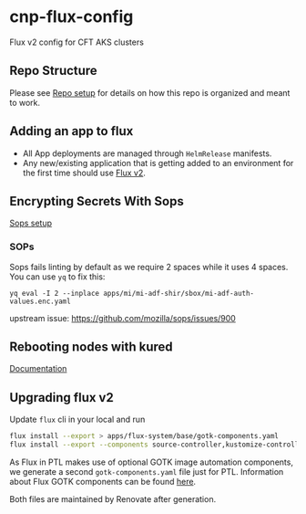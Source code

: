 # cnp-flux-config
Flux v2 config for CFT AKS clusters

## Repo Structure

Please see [Repo setup](docs/repo-setup.md) for details on how this repo is organized and meant to work.

## Adding an app to flux

- All App deployments are managed through `HelmRelease` manifests.
- Any new/existing application that is getting added to an environment for the first time should use [Flux v2](docs/app-deployment-v2.md).

## Encrypting Secrets With Sops

 [Sops setup](docs/secrets-sops-encryption.md)

### SOPs

Sops fails linting by default as we require 2 spaces while it uses 4 spaces.
You can use `yq` to fix this:

```
yq eval -I 2 --inplace apps/mi/mi-adf-shir/sbox/mi-adf-auth-values.enc.yaml
```

upstream issue: https://github.com/mozilla/sops/issues/900

## Rebooting nodes with kured

[Documentation](docs/reboot-node-using-kured.md)

## Upgrading flux v2

Update `flux` cli in your local and run 
 ```bash
flux install --export > apps/flux-system/base/gotk-components.yaml
flux install --export --components source-controller,kustomize-controller,helm-controller,notification-controller,image-reflector-controller,image-automation-controller > apps/flux-system/ptl-sbox/base/gotk-components.yaml 
```

As Flux in PTL makes use of optional GOTK image automation components, we generate a second `gotk-components.yaml` file just for PTL. Information about Flux GOTK components can be found [here](https://fluxcd.io/flux/components/). 

Both files are maintained by Renovate after generation.
